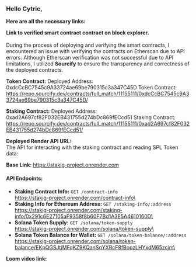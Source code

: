 ### Hello Cytric, 

**Here are all the necessary links:**

**Link to verified smart contract contract on block explorer.**\
\
During the process of deploying and verifying the smart contracts, I encountered an issue with verifying the contracts on Etherscan due to API errors. 
Although Etherscan verification was not successful due to API limitations, I utilized **Sourcify** to ensure the transparency and correctness of the deployed contracts.

**Token Contract:**
Deployed Address: 0xdcCcBC7545c9A33724ae69be790315c3a347C45D
Token Contract: https://repo.sourcify.dev/contracts/full_match/11155111/0xdcCcBC7545c9A33724ae69be790315c3a347C45D/

**Staking Contract:**
Deployed Address: 0xad2A697cf82F032EB431755d274bDc869fECcd51
Staking Contract: https://repo.sourcify.dev/contracts/full_match/11155111/0xad2A697cf82F032EB431755d274bDc869fECcd51/

**Deployed Render API URL:**\
The API for interacting with the staking contract and reading SPL Token data:

**Base Link**: https://stakig-project.onrender.com
#### API Endpoints:
- **Staking Contract Info:** `GET /contract-info`\
https://stakig-project.onrender.com/contract-info\
- **Staking Info for Ethereum Address:** `GET /staking-info/:address`\
https://stakig-project.onrender.com/staking-info/0x291c6E27105aF9358f8b60F7Bd1A3E5A4610160D\
- **Solana Token Supply:** `GET /solana/token-supply`\
https://stakig-project.onrender.com/solana/token-supply\
- **Solana Token Balance for Wallet:** `GET /solana/token-balance/:address`\
https://stakig-project.onrender.com/solana/token-balance/EKpQGSJtjMFqKZ9KQanSqYXRcF8fBopzLHYxdM65zcjm\

**Loom video link:**

